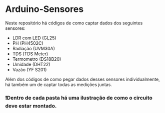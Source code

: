 # Arduino-Sensores

<p>Neste repositório há códigos de como captar dados dos seguintes sensores:</p>

<ul>
  <li>LDR com LED (GL25)</li>
  <li>PH (PH4502C)</li>
  <li>Radiação (UVM30A)</li>
  <li>TDS (TDS Meter)</li>
  <li>Termometro (DS18B20)</li>
  <li>Umidade (DHT22)</li>
  <li>Vazão (YF S201)</li>
</ul>

<p>Além dos códigos de como pegar dados desses sensores individualmente, há também um de captar todas as medições juntas.</p>

### ❗Dentro de cada pasta há uma ilustração de como o circuito deve estar montado.

